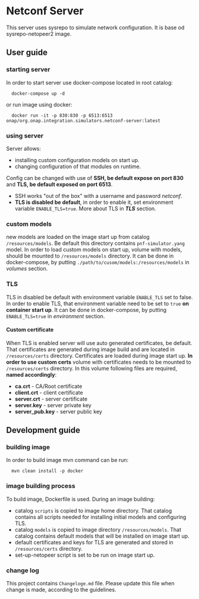# Netconf Server
This server uses sysrepo to simulate network configuration.
It is base od sysrepo-netopeer2 image.

## User guide
### starting server
In order to start server use docker-compose located in root catalog:
```shell
  docker-compose up -d
```
or run image using docker:
```shell
  docker run -it -p 830:830 -p 6513:6513 onap/org.onap.integration.simulators.netconf-server:latest
```

### using server
Server allows:
 - installing custom configuration models on start up.
 - changing configuration of that modules on runtime.

Config can be changed with use of **SSH, be default expose on port 830**
and **TLS, be default exposed on port 6513**.
- SSH works "out of the box" with a username and password *netconf*.
- **TLS is disabled be default**, 
  in order to enable it, set environment variable `ENABLE_TLS=true`.
  More about TLS in ***TLS*** section. 

### custom models
new models are loaded on the image start up from catalog `/resources/models`.
Be default this directory contains `pnf-simulator.yang` model.
In order to load custom models on start up,
volume with models, should be mounted to `/resources/models` directory.
It can be done in docker-compose, by putting 
`./path/to/cusom/models:/resources/models` in *volumes* section.

### TLS
TLS in disabled be default with environment variable `ENABLE_TLS` set to false.
In order to enable TLS, that environment variable need to be set to `true` 
**on container start up**.
It can be done in docker-compose, 
by putting `ENABLE_TLS=true` in *environment* section.

#### Custom certificate
When TLS is enabled server will use auto generated certificates, be default.
That certificates are generated during image build and 
are located in `/resources/certs` directory.
Certificates are loaded during image start up.
**In order to use custom certs**
volume with certificates needs to be mounted to `/resources/certs` directory.
In this volume following files are required, **named accordingly**:
- **ca.crt** - CA/Root certificate
- **client.crt** - client certificate
- **server.crt** - server certificate
- **server.key** - server private key
- **server_pub.key** -  server public key


## Development guide 
### building image
In order to build image mvn command can be run:
```shell
  mvn clean install -p docker 
```

### image building process
To build image, Dockerfile is used.
During an image building:
 - catalog `scripts` is copied to image home directory.
   That catalog contains all scripts needed for
   installing initial models and configuring TLS.
 - catalog `models`  is copied to image directory `/resources/models`.
   That catalog contains default models 
   that will be installed on image start up.
 - default certificates and keys for TLS are generated and 
   stored in `/resources/certs` directory.
 - set-up-netopeer script is set to be run on image start up.

### change log
This project contains `Changeloge.md` file.
Please update this file when change is made,
according to the guidelines.
